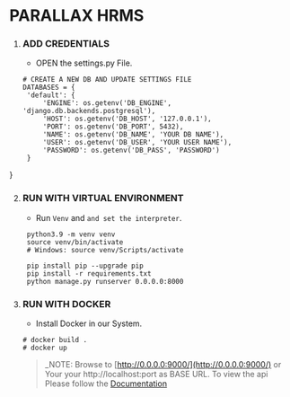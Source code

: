 # __PARALLAX HRMS__

1. ### ADD CREDENTIALS
    - OPEN the settings.py File.
   ```
   # CREATE A NEW DB AND UPDATE SETTINGS FILE
   DATABASES = {
    'default': {
        'ENGINE': os.getenv('DB_ENGINE', 'django.db.backends.postgresql'),
        'HOST': os.getenv('DB_HOST', '127.0.0.1'),
        'PORT': os.getenv('DB_PORT', 5432),
        'NAME': os.getenv('DB_NAME', 'YOUR DB NAME'),
        'USER': os.getenv('DB_USER', 'YOUR USER NAME'),
        'PASSWORD': os.getenv('DB_PASS', 'PASSWORD')
    }
}
   

2. ### RUN WITH VIRTUAL ENVIRONMENT
    - Run `Venv` and `and set the interpreter`.
   ```
    python3.9 -m venv venv
    source venv/bin/activate
    # Windows: source venv/Scripts/activate

    pip install pip --upgrade pip
    pip install -r requirements.txt
    python manage.py runserver 0.0.0.0:8000
    ```
3. ### RUN WITH DOCKER
    - Install Docker in our System.
   ```
   # docker build . 
   # docker up

   ```
   > _NOTE: Browse to [http://0.0.0.0:9000/](http://0.0.0.0:9000/) or Your your http://localhost:port as BASE URL. To view the api Please follow the [Documentation](https://hackmd.io/@dkkundu/r1Da9oPCi)

